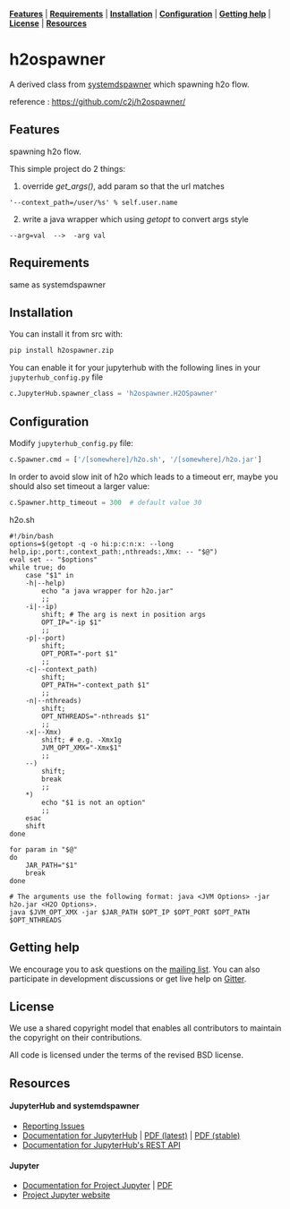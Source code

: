 **[Features](#features)** |
**[Requirements](#requirements)** |
**[Installation](#installation)** |
**[Configuration](#configuration)** |
**[Getting help](#getting-help)** |
**[License](#license)** |
**[Resources](#resources)**

# h2ospawner #

A derived class from [systemdspawner](https://github.com/jupyterhub/systemdspawner) which spawning h2o flow.

reference : https://github.com/c2j/h2ospawner/

## Features ##

spawning h2o flow.

This simple project do 2 things:

1. override *get_args()*, add param so that the url matches

```
'--context_path=/user/%s' % self.user.name
```

2. write a java wrapper which using *getopt* to convert args style

```
--arg=val  -->  -arg val
```

## Requirements ##

same as systemdspawner


## Installation ##

You can install it from src with:

```bash
pip install h2ospawner.zip
```

You can enable it for your jupyterhub with the following lines in your
`jupyterhub_config.py` file

```python
c.JupyterHub.spawner_class = 'h2ospawner.H2OSpawner'
```

## Configuration ##

Modify `jupyterhub_config.py` file:

```python
c.Spawner.cmd = ['/[somewhere]/h2o.sh', '/[somewhere]/h2o.jar']
```

In order to avoid slow init of h2o which leads to a timeout err, maybe you should also set timeout a larger value:

```python
c.Spawner.http_timeout = 300  # default value 30
```

h2o.sh

```
#!/bin/bash
options=$(getopt -q -o hi:p:c:n:x: --long help,ip:,port:,context_path:,nthreads:,Xmx: -- "$@")
eval set -- "$options"
while true; do
    case "$1" in
    -h|--help)
        echo "a java wrapper for h2o.jar"
        ;;
    -i|--ip)
        shift; # The arg is next in position args
        OPT_IP="-ip $1"
        ;;
    -p|--port)
        shift;
        OPT_PORT="-port $1"
        ;;
    -c|--context_path)
        shift;
        OPT_PATH="-context_path $1"
        ;;
    -n|--nthreads)
        shift;
        OPT_NTHREADS="-nthreads $1"
        ;;
    -x|--Xmx)
        shift; # e.g. -Xmx1g
        JVM_OPT_XMX="-Xmx$1"
        ;;
    --)
        shift;
        break
        ;;
    *)
        echo "$1 is not an option"
        ;;
    esac
    shift
done

for param in "$@"
do
    JAR_PATH="$1"
    break
done

# The arguments use the following format: java <JVM Options> -jar h2o.jar <H2O Options>.
java $JVM_OPT_XMX -jar $JAR_PATH $OPT_IP $OPT_PORT $OPT_PATH $OPT_NTHREADS
```

## Getting help ##

We encourage you to ask questions on the [mailing list](https://groups.google.com/forum/#!forum/jupyter).
You can also participate in development discussions or get live help on [Gitter](https://gitter.im/jupyterhub/jupyterhub).

## License ##

We use a shared copyright model that enables all contributors to maintain the
copyright on their contributions.

All code is licensed under the terms of the revised BSD license.

## Resources

#### JupyterHub and systemdspawner

- [Reporting Issues](https://github.com/ycysuk/h2ospawner/issues)
- [Documentation for JupyterHub](http://jupyterhub.readthedocs.io/en/latest/) | [PDF (latest)](https://media.readthedocs.org/pdf/jupyterhub/latest/jupyterhub.pdf) | [PDF (stable)](https://media.readthedocs.org/pdf/jupyterhub/stable/jupyterhub.pdf)
- [Documentation for JupyterHub's REST API](http://petstore.swagger.io/?url=https://raw.githubusercontent.com/jupyter/jupyterhub/master/docs/rest-api.yml#/default)

#### Jupyter

- [Documentation for Project Jupyter](http://jupyter.readthedocs.io/en/latest/index.html) | [PDF](https://media.readthedocs.org/pdf/jupyter/latest/jupyter.pdf)
- [Project Jupyter website](https://jupyter.org)
